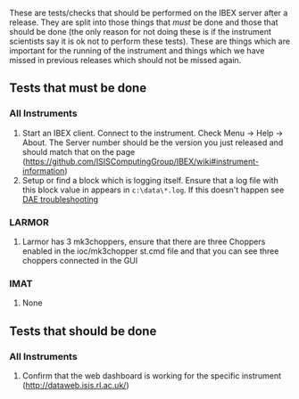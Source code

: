 These are tests/checks that should be performed on the IBEX server after a release. They are split into those things that *must* be done and those that should be done (the only reason for not doing these is if the instrument scientists say it is ok not to perform these tests). These are things which are important for the running of the instrument and things which we have missed in previous releases which should not be missed again.

## Tests that must be done

### All Instruments

1. Start an IBEX client. Connect to the instrument. Check Menu -> Help -> About. The Server number should be the version you just released and should match that on the page (https://github.com/ISISComputingGroup/IBEX/wiki#instrument-information)
1. Setup or find a block which is logging itself. Ensure that a log file with this block value in appears in `c:\data\*.log`. If this doesn't happen see [DAE troubleshooting](DAE-Trouble-Shooting)

### LARMOR

1. Larmor has 3 mk3choppers, ensure that there are three Choppers enabled in the ioc/mk3chopper st.cmd file and that you can see three choppers connected in the GUI 

### IMAT

1. None

## Tests that should be done

### All Instruments

1. Confirm that the web dashboard is working for the specific instrument (http://dataweb.isis.rl.ac.uk/)
